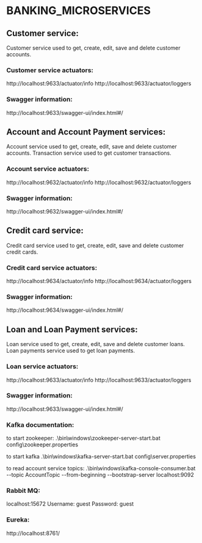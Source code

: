 # BANKING_MICROSERVICES
## Customer service:
Customer service used to get, create, edit, save and delete customer accounts.

### Customer service actuators:
http://localhost:9633/actuator/info
http://localhost:9633/actuator/loggers

### Swagger information:
http://localhost:9633/swagger-ui/index.html#/


## Account and Account Payment services:
Account service used to get, create, edit, save and delete customer accounts.
Transaction service used to get customer transactions.

### Account service actuators:
http://localhost:9632/actuator/info
http://localhost:9632/actuator/loggers

### Swagger information:
http://localhost:9632/swagger-ui/index.html#/


## Credit card service:
Credit card service used to get, create, edit, save and delete customer credit cards.

### Credit card service actuators:
http://localhost:9634/actuator/info
http://localhost:9634/actuator/loggers

### Swagger information:
http://localhost:9634/swagger-ui/index.html#/

## Loan and Loan Payment services:
Loan service used to get, create, edit, save and delete customer loans.
Loan payments service used to get loan payments.

### Loan service actuators:
http://localhost:9633/actuator/info
http://localhost:9633/actuator/loggers

### Swagger information:
http://localhost:9633/swagger-ui/index.html#/


### Kafka documentation:

to start zookeeper:
.\bin\windows\zookeeper-server-start.bat config\zookeeper.properties

to start kafka
.\bin\windows\kafka-server-start.bat config\server.properties

to read account service topics:
.\bin\windows\kafka-console-consumer.bat --topic AccountTopic --from-beginning --bootstrap-server localhost:9092

### Rabbit MQ:
localhost:15672
Username: guest
Password: guest

### Eureka:
http://localhost:8761/
